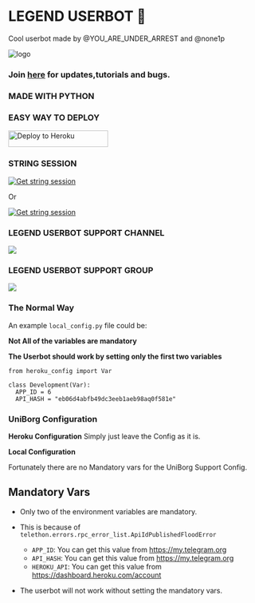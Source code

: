 # LEGEND USERBOT 🌹

Cool userbot made by @YOU_ARE_UNDER_ARREST and  @none1p


![logo](https://telegra.ph/file/4d0a5ad57eaf480b29fb3.jpg)



### Join [here](https://t.me/LEGEND_USERBOT_SUPPORT) for updates,tutorials and bugs.



### MADE WITH PYTHON

### EASY WAY TO DEPLOY

<p align=<a href="https://heroku.com/deploy?template=HEROKU_LINK"> <img src="https://telegra.ph/file/14622d86012de536952cc.jpg" alt="Deploy to Heroku" width="200" height="33.33"/></a></p>

### STRING SESSION 

[![Get string session](https://repl.it/badge/github/aritramandal/LEGEND)](https://repl.it/@aritramandal1/Legenduserbot/)

Or

[![Get string session](https://repl.it/badge/github/aritramandal/LEGEND)](https://repl.it/@bristi648/Legenduserbot/)



### LEGEND USERBOT SUPPORT CHANNEL



[![](https://camo.githubusercontent.com/e531cdc1dbdcb78f8ffe767875a6b6d33c43e2e0/68747470733a2f2f696d672e736869656c64732e696f2f62616467652f4a6f696e2d54656c656772616d2532304368616e6e656c2d7265642e7376673f6c6f676f3d54656c656772616d)](https://t.me/legend_userbot_support_channel)



### LEGEND USERBOT SUPPORT GROUP



[![](https://camo.githubusercontent.com/7b0a8bb8af0b2466dd1c38a6c1367ddee45ba266/68747470733a2f2f696d672e736869656c64732e696f2f62616467652f4a6f696e2d54656c656772616d25323047726f75702d626c75652e7376673f6c6f676f3d74656c656772616d)](https://t.me/LEGEND_USERBOT_SUPPORT)






### The Normal Way

An example `local_config.py` file could be:

**Not All of the variables are mandatory**

__The Userbot should work by setting only the first two variables__

```python3
from heroku_config import Var

class Development(Var):
  APP_ID = 6
  API_HASH = "eb06d4abfb49dc3eeb1aeb98aq0f581e"
```

### UniBorg Configuration



**Heroku Configuration**
Simply just leave the Config as it is.

**Local Configuration**

Fortunately there are no Mandatory vars for the UniBorg Support Config.

## Mandatory Vars

- Only two of the environment variables are mandatory.
- This is because of `telethon.errors.rpc_error_list.ApiIdPublishedFloodError`

    - `APP_ID`:   You can get this value from https://my.telegram.org
    - `API_HASH`:   You can get this value from https://my.telegram.org
    - `HEROKU_API`: You can get this value from https://dashboard.heroku.com/account 

- The userbot will not work without setting the mandatory vars.



